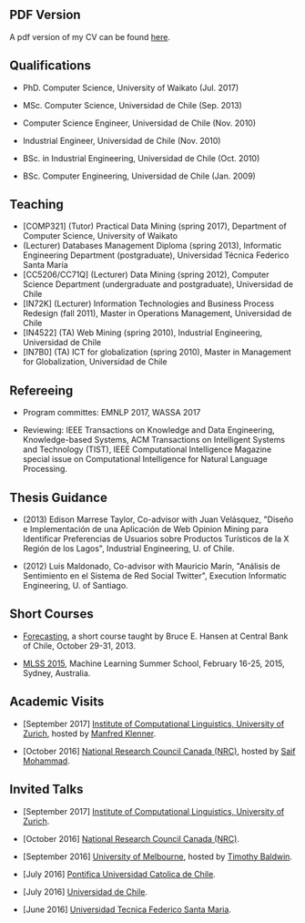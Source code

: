 
## PDF Version

A pdf version of my CV can be found [here](documents/cvenglish.pdf).

## Qualifications

* PhD. Computer Science, University of Waikato (Jul. 2017)

* MSc. Computer Science, Universidad de Chile (Sep. 2013)

* Computer Science Engineer, Universidad de Chile (Nov. 2010)

* Industrial Engineer, Universidad de Chile (Nov. 2010)

* BSc. in Industrial Engineering, Universidad de Chile (Oct. 2010)

* BSc. Computer Engineering, Universidad de Chile (Jan. 2009)




##  Teaching

* [COMP321] (Tutor) Practical Data Mining (spring 2017), Department of Computer Science, University of Waikato
* (Lecturer) Databases Management Diploma (spring 2013), Informatic Engineering Department (postgraduate), Universidad Técnica Federico Santa María
* [CC5206/CC71Q] (Lecturer) Data Mining (spring 2012), Computer Science Department (undergraduate and postgraduate), Universidad de Chile
* [IN72K] (Lecturer) Information Technologies and Business Process Redesign (fall 2011), Master in Operations Management, Universidad de Chile
* [IN4522] (TA) Web Mining (spring 2010), Industrial Engineering, Universidad de Chile
* [IN7B0] (TA) ICT for globalization (spring 2010), Master in Management for Globalization, Universidad de Chile

## Refereeing

* Program committes: EMNLP 2017, WASSA 2017

* Reviewing: IEEE Transactions on Knowledge and Data Engineering, Knowledge-based Systems, ACM Transactions on Intelligent Systems and Technology (TIST), IEEE Computational Intelligence Magazine special issue on Computational Intelligence for Natural Language Processing.

## Thesis Guidance

* (2013) Edison Marrese Taylor, Co-advisor with Juan Velásquez, "Diseño e Implementación de una Aplicación de Web Opinion Mining para Identificar Preferencias de Usuarios sobre Productos Turísticos de la X Región de los Lagos", Industrial Engineering, U. of Chile.

* (2012) Luis Maldonado, Co-advisor with Mauricio Marín, "Análisis de Sentimiento en el Sistema de Red Social Twitter", Execution Informatic Engineering, U. of Santiago.

## Short Courses

* [Forecasting](http://www.ssc.wisc.edu/~bhansen/cbc/), a short course taught by Bruce E. Hansen at Central Bank of Chile, October 29-31, 2013.

* [MLSS 2015](http://rp-www.cs.usyd.edu.au/~mlss/), Machine Learning Summer School, February 16-25, 2015, Sydney, Australia.

##  Academic Visits

* [September 2017] [Institute of Computational Linguistics, University of Zurich](http://www.cl.uzh.ch/en.html), hosted by [Manfred Klenner](http://www.cl.uzh.ch/de/people/team/Computerlinguistikteam/klenner.html).

* [October 2016] [National Research Council Canada (NRC)](http://www.nrc-cnrc.gc.ca/eng/index.html), hosted by [Saif Mohammad](http://saifmohammad.com/).

## Invited Talks

* [September 2017] [Institute of Computational Linguistics, University of Zurich](http://www.cl.uzh.ch/en.html).

* [October 2016] [National Research Council Canada (NRC)](http://www.nrc-cnrc.gc.ca/eng/index.html).

* [September 2016] [University of Melbourne](http://www.cis.unimelb.edu.au/), hosted by [Timothy Baldwin](http://people.eng.unimelb.edu.au/tbaldwin/).

* [July 2016] [Pontifica Universidad Catolica de Chile](http://www.ing.uc.cl/ciencia-de-la-computacion/charla-1-de-julio-socvis-dcc-uc/).

* [July 2016] [Universidad de Chile](http://www.dcc.uchile.cl/charla_acquiring_and_exploiting_lexical_knowledge_for_twitter_sentiment_analysis).

* [June 2016] [Universidad Tecnica Federico Santa Maria](https://www.inf.utfsm.cl/eventos/evento/18-coloquio-acquiring-and-exploiting-lexical-knowledge-fortwitter-sentiment-analysis).


